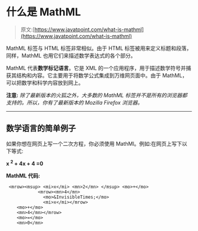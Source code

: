 # 什么是 MathML

> 原文:[https://www.javatpoint.com/what-is-mathml](https://www.javatpoint.com/what-is-mathml)

MathML 标签与 HTML 标签非常相似。由于 HTML 标签被用来定义标题和段落，同样，MathML 也用它们来描述数学表达式的各个部分。

MathML 代表**数学标记语言**。它是 XML 的一个应用程序，用于描述数学符号并捕获其结构和内容。它主要用于将数学公式集成到万维网页面中。由于 MathML，可以把数学和科学内容放到网上。

**注意:** *除了最新版本的火狐之外，大多数的 MathML 标签并不是所有的浏览器都支持的。所以，你有了最新版本的 Mozilla Firefox 浏览器。*

* * *

## 数学语言的简单例子

如果你想在网页上写一个二次方程，你必须使用 MathMl。例如:在网页上写下以下等式:

**x <sup>2</sup> + 4x + 4 =0**

**MathML 代码:**

```
 <mrow><msup> <mi>x</mi> <mn>2</mn> </msup> <mo>+</mo>
            <mrow><mn>4</mn>
              <mo>&InvisibleTimes;</mo>
              <mi>x</mi></mrow> 
    <mo>+</mo>
    <mn>4</mn></mrow> 
    <mo>=</mo>
    <mn>0</mn> 

```